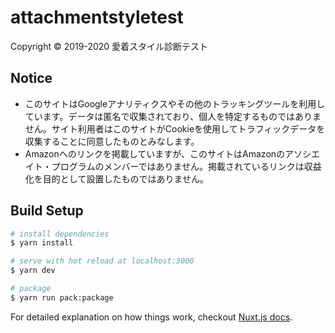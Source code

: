 # attachmentstyletest

Copyright © 2019-2020 愛着スタイル診断テスト

## Notice

- このサイトはGoogleアナリティクスやその他のトラッキングツールを利用しています。データは匿名で収集されており、個人を特定するものではありません。サイト利用者はこのサイトがCookieを使用してトラフィックデータを収集することに同意したものとみなします。
- Amazonへのリンクを掲載していますが、このサイトはAmazonのアソシエイト・プログラムのメンバーではありません。掲載されているリンクは収益化を目的として設置したものではありません。

## Build Setup

``` bash
# install dependencies
$ yarn install

# serve with hot reload at localhost:3000
$ yarn dev

# package
$ yarn run pack:package
```

For detailed explanation on how things work, checkout [Nuxt.js docs](https://nuxtjs.org).
